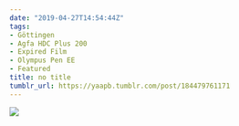 ```yaml
---
date: "2019-04-27T14:54:44Z"
tags:
- Göttingen
- Agfa HDC Plus 200
- Expired Film
- Olympus Pen EE
- Featured
title: no title
tumblr_url: https://yaapb.tumblr.com/post/184479761171
---
```

 ![](/tumblr_files/tumblr_pqmej8qMgt1v9quwwo1_1280.jpg)  
